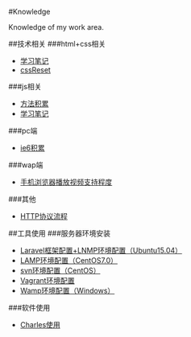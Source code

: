 #Knowledge

Knowledge of my work area.


##技术相关
###html+css相关
- [学习笔记](./技术相关/html+css相关/学习笔记/)
- [cssReset](./技术相关/html+css相关/cssReset/)

###js相关
- [方法积累](./技术相关/js相关/方法积累/)
- [学习笔记](./技术相关/js相关/学习笔记/)

###pc端
- [ie6积累](./技术相关/pc端/ie6积累/)

###wap端
- [手机浏览器播放视频支持程度](./技术相关/wap端/手机浏览器播放视频支持程度/)

###其他
- [HTTP协议流程](./技术相关/其他/HTTP协议流程/)


##工具使用
###服务器环境安装
- [Laravel框架配置+LNMP环境配置（Ubuntu15.04）](./工具使用/Laravel框架配置+LNMP环境配置（Ubuntu15.04）)
- [LAMP环境配置（CentOS7.0）](./工具使用/LAMP环境配置（CentOS7.0）)
- [svn环境配置（CentOS）](./工具使用/svn环境配置（CentOS）)
- [Vagrant环境配置](./工具使用/Vagrant环境配置)
- [Wamp环境配置（Windows）](./工具使用/Wamp环境配置（Windows）)

###软件使用
- [Charles使用](./工具使用/Charles使用)